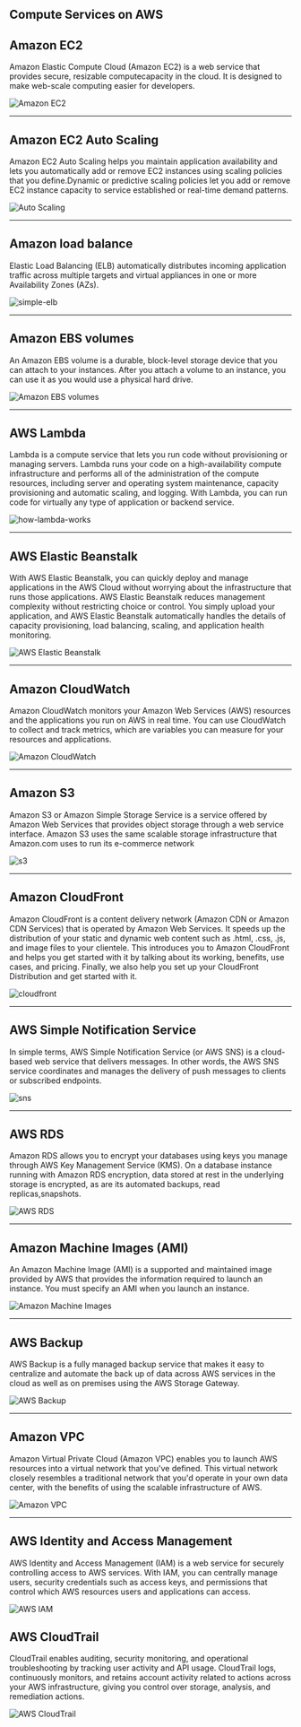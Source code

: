  Compute Services on AWS
 -------




Amazon EC2 
---

Amazon Elastic Compute Cloud (Amazon EC2) is a web service that provides secure, resizable computecapacity in the cloud. It is designed to make web-scale computing easier for developers.


![Amazon EC2 ](https://user-images.githubusercontent.com/106643382/204760846-a19b5067-e692-4765-97ed-775f7f0b3b60.png "Amazon EC2 ")


---



Amazon EC2 Auto Scaling
---

Amazon EC2 Auto Scaling helps you maintain application availability and lets you automatically add or remove EC2 instances using scaling policies that you define.Dynamic or predictive scaling policies let you add or remove EC2 instance capacity to service established or real-time  demand patterns.


![Auto Scaling](https://user-images.githubusercontent.com/106643382/204759657-afba18d1-4640-4c73-84e3-1557dbcc3a52.png "Auto Scaling")

---



Amazon load balance 
---

Elastic Load Balancing (ELB) automatically distributes incoming application traffic across multiple targets and virtual appliances in one or more Availability Zones (AZs).

![simple-elb](https://user-images.githubusercontent.com/106643382/204757362-5f0a0882-a128-4889-a7eb-85da284c0dcf.png "simple-elb")

---



Amazon EBS volumes
---


An Amazon EBS volume is a durable, block-level storage device that you can attach to your instances. After you attach a volume to an instance, you can use it as you would use a physical hard drive.


![Amazon EBS volumes](https://user-images.githubusercontent.com/106643382/204763285-9554b2dd-fe7b-433c-8ed8-65c4f91da327.png "Amazon EBS volumes")

---



AWS Lambda
---

Lambda is a compute service that lets you run code without provisioning or managing servers. Lambda runs your code on a high-availability compute infrastructure and performs all of the administration of the compute resources, including server and operating system maintenance, capacity provisioning and automatic scaling, and logging. With Lambda, you can run code for virtually any type of application or backend service.

![how-lambda-works](https://user-images.githubusercontent.com/106643382/204767731-c5445f9c-c5ef-4188-82f1-a9aa100ace6f.jpg "how-lambda-works")

---



AWS Elastic Beanstalk
---

With AWS Elastic Beanstalk, you can quickly deploy and manage applications in the AWS Cloud without worrying about the infrastructure that runs those applications. AWS Elastic Beanstalk reduces management complexity without restricting choice or control. You simply upload your application, and AWS Elastic Beanstalk automatically handles the details of capacity provisioning, load balancing, scaling, and application health monitoring.

![AWS Elastic Beanstalk](https://user-images.githubusercontent.com/106643382/204771193-14202a2f-77e5-403e-b516-ae9523e967c5.png "AWS Elastic Beanstalk")


---



Amazon CloudWatch
---

Amazon CloudWatch monitors your Amazon Web Services (AWS) resources and the applications you run on AWS in real time. You can use CloudWatch to collect and track metrics, which are variables you can measure for your resources and applications.
 
![Amazon CloudWatch](https://user-images.githubusercontent.com/106643382/204772060-fc6d0648-dc53-4a4f-bdba-2644d42ca6aa.png "Amazon CloudWatch")

---


Amazon S3
---


Amazon S3 or Amazon Simple Storage Service is a service offered by Amazon Web Services that provides object storage through a web service interface. Amazon S3 uses the same scalable storage infrastructure that Amazon.com uses to run its e-commerce network

![s3](https://user-images.githubusercontent.com/106643382/205498239-69c8c675-9bc3-457c-8e09-957dd429105b.png "s3")

---


Amazon CloudFront
---

Amazon CloudFront is a content delivery network (Amazon CDN or Amazon CDN Services) that is operated by Amazon Web Services. It speeds up the distribution of your static and dynamic web content such as .html, .css, .js, and image files to your clientele. This introduces you to Amazon CloudFront and helps you get started with it by talking about its working, benefits, use cases, and pricing. Finally, we also help you set up your CloudFront Distribution and get started with it.



![cloudfront](https://user-images.githubusercontent.com/106643382/205494395-b6e763ba-07db-4216-8b05-03b34c99b0e8.jpeg "cloudfront")

---


AWS Simple Notification Service
---


In simple terms, AWS Simple Notification Service (or AWS SNS) is a cloud-based web service that delivers messages. In other words, the AWS SNS service coordinates and manages the delivery of push messages to clients or subscribed endpoints.


![sns](https://user-images.githubusercontent.com/106643382/205494970-10ec8889-af2a-4d1d-b239-29097170f2ee.png "sns")

---



AWS RDS 
---

Amazon RDS allows you to encrypt your databases using keys you manage through AWS Key Management Service (KMS). On a database instance 
running with Amazon RDS encryption, data stored at rest in the underlying storage is encrypted, as are its automated backups, read replicas,snapshots.

![AWS RDS](https://user-images.githubusercontent.com/106643382/205823948-265459be-5d58-454f-ac64-bfae98463ca8.png "AWS RDS")

---


Amazon Machine Images (AMI)
---


An Amazon Machine Image (AMI) is a supported and maintained image provided by AWS that provides the information required to launch an instance. 
You must specify an AMI when you launch an instance.


![Amazon Machine Images](https://user-images.githubusercontent.com/106643382/205828380-3ed74e5a-2b4d-43b8-8db3-78451ef8e720.png "Amazon Machine Images")

---



AWS Backup
---

AWS Backup is a fully managed backup service that makes it easy to centralize and automate the back up of data across AWS services 
in the cloud as well as on premises using the AWS Storage Gateway.


![AWS Backup](https://user-images.githubusercontent.com/106643382/205833481-afe871cb-ae86-4d67-a0af-e2c642693723.png "AWS Backup")

---



Amazon VPC
---



Amazon Virtual Private Cloud (Amazon VPC) enables you to launch AWS resources into a virtual network that you've defined. This virtual network 
closely resembles a traditional network that you'd operate in your own data center, with the benefits of using the scalable infrastructure of AWS.


![Amazon VPC](https://user-images.githubusercontent.com/106643382/205866586-8a43f8b7-1c72-45b5-b940-30892a722a3c.png "Amazon VPC")

---



AWS Identity and Access Management 
---


AWS Identity and Access Management (IAM) is a web service for securely controlling access to AWS services. With IAM, you can centrally 
manage users, security credentials such as access keys, and permissions that control which AWS resources users and applications can access.


![AWS IAM](https://user-images.githubusercontent.com/106643382/205874915-09d5429b-5a00-4869-b31b-81bf4b1e57e3.png "AWS IAM")


AWS CloudTrail
---


CloudTrail enables auditing, security monitoring, and operational troubleshooting by tracking user activity and API usage. CloudTrail logs,
continuously monitors, and retains account activity related to actions across your AWS infrastructure, giving you control over storage, 
analysis, and remediation actions.


![AWS CloudTrail](https://user-images.githubusercontent.com/106643382/205875972-e339692b-c2d5-46d7-b8fd-1d9c36746a4c.png "AWS CloudTrail")






























